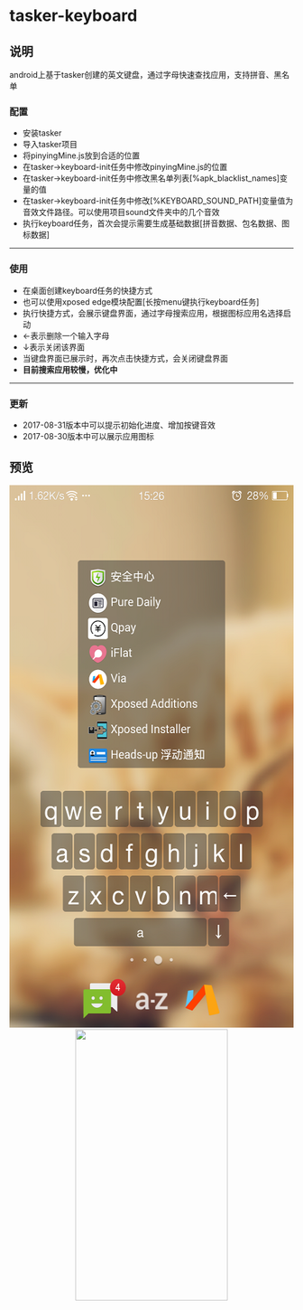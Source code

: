 # tasker-keyboard



## 说明
android上基于tasker创建的英文键盘，通过字母快速查找应用，支持拼音、黑名单
### 配置
* 安装tasker
* 导入tasker项目
* 将pinyingMine.js放到合适的位置
* 在tasker->keyboard-init任务中修改pinyingMine.js的位置
* 在tasker->keyboard-init任务中修改黑名单列表[%apk_blacklist_names]变量的值
* 在tasker->keyboard-init任务中修改[%KEYBOARD_SOUND_PATH]变量值为音效文件路径。可以使用项目sound文件夹中的几个音效
* 执行keyboard任务，首次会提示需要生成基础数据[拼音数据、包名数据、图标数据]

---
### 使用
* 在桌面创建keyboard任务的快捷方式
* 也可以使用xposed edge模块配置[长按menu键执行keyboard任务]
* 执行快捷方式，会展示键盘界面，通过字母搜索应用，根据图标应用名选择启动
* ←表示删除一个输入字母
* ↓表示关闭该界面
* 当键盘界面已展示时，再次点击快捷方式，会关闭键盘界面
* **目前搜索应用较慢，优化中**

---
### 更新
* 2017-08-31版本中可以提示初始化进度、增加按键音效
* 2017-08-30版本中可以展示应用图标


## 预览
<div align=center><img height="960" width="540" src="https://github.com/bjc5233/tasker-keyboard/raw/master/resources/demo2.png"/></div>
<div align=center><img height="480" width="270" src="https://github.com/bjc5233/tasker-keyboard/raw/master/resources/demo2.gif"/></div>
